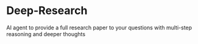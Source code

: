 # Deep-Research
AI agent to provide a full research paper to your questions with multi-step reasoning and deeper thoughts
